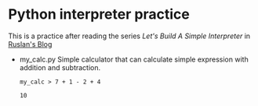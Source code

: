 # Python interpreter practice
This is a practice after reading the series _Let's Build A Simple Interpreter_ in [Ruslan's Blog][1]

- my_calc.py
    Simple calculator that can calculate simple expression with addition and subtraction.

    ```shell
    my_calc > 7 + 1 - 2 + 4

    10

    ```

[1]: https://ruslanspivak.com/lsbasi-part1/

